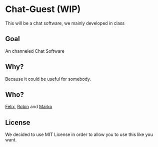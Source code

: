 # Chat-Guest (WIP)
This will be a chat software, we mainly developed in class
## Goal
An channeled Chat Software
## Why?
Because it could be useful for somebody.
## Who?
[Felix](https://github.com/strifel), [Robin](https://github.com/robmroi03) and [Marko](https://github.com/L3Fluffel)
## License
We decided to use MIT License in order to allow you to use this like you want.
